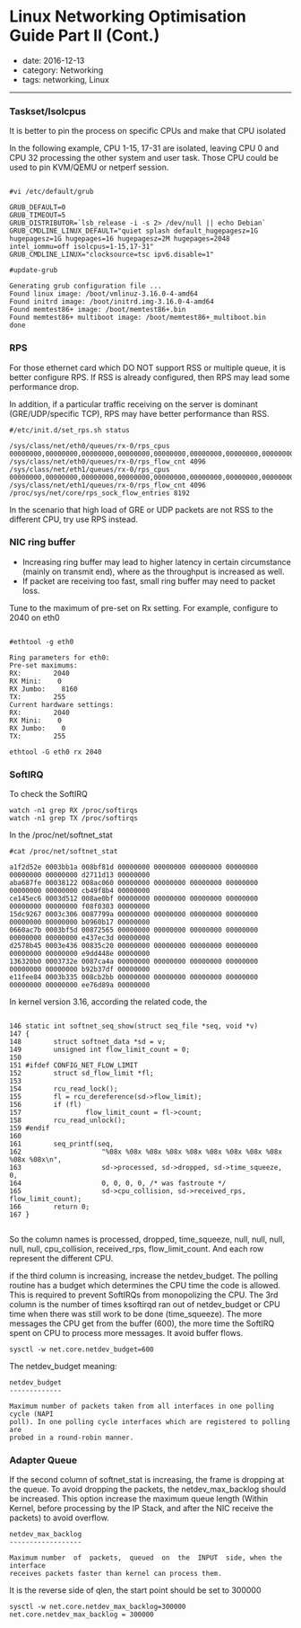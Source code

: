 # Linux Networking Optimisation Guide Part II (Cont.)

- date: 2016-12-13
- category: Networking
- tags: networking, Linux

----------------

### Taskset/Isolcpus

It is better to pin the process on specific CPUs and make that CPU isolated

In the following example, CPU 1-15, 17-31 are isolated, leaving CPU 0 and CPU 32 processing the other system and user task. Those CPU could be used to pin KVM/QEMU or netperf session.

```

#vi /etc/default/grub

GRUB_DEFAULT=0
GRUB_TIMEOUT=5
GRUB_DISTRIBUTOR=`lsb_release -i -s 2> /dev/null || echo Debian`
GRUB_CMDLINE_LINUX_DEFAULT="quiet splash default_hugepagesz=1G hugepagesz=1G hugepages=16 hugepagesz=2M hugepages=2048 intel_iommu=off isolcpus=1-15,17-31"
GRUB_CMDLINE_LINUX="clocksource=tsc ipv6.disable=1"

#update-grub

Generating grub configuration file ...
Found linux image: /boot/vmlinuz-3.16.0-4-amd64
Found initrd image: /boot/initrd.img-3.16.0-4-amd64
Found memtest86+ image: /boot/memtest86+.bin
Found memtest86+ multiboot image: /boot/memtest86+_multiboot.bin
done
```

### RPS

For those ethernet card which DO NOT support RSS or multiple queue, it is better configure RPS. If RSS is already configured, then RPS may lead some performance drop.

In addition, if a particular traffic receiving on the server is dominant (GRE/UDP/specific TCP), RPS may have better performance than RSS.

```
#/etc/init.d/set_rps.sh status

/sys/class/net/eth0/queues/rx-0/rps_cpus 00000000,00000000,00000000,00000000,00000000,00000000,00000000,00000000,00000000,00000000,00000000,00000000,00000000,00000000,00000000,000000ff
/sys/class/net/eth0/queues/rx-0/rps_flow_cnt 4096
/sys/class/net/eth1/queues/rx-0/rps_cpus 00000000,00000000,00000000,00000000,00000000,00000000,00000000,00000000,00000000,00000000,00000000,00000000,00000000,00000000,00000000,000000ff
/sys/class/net/eth1/queues/rx-0/rps_flow_cnt 4096
/proc/sys/net/core/rps_sock_flow_entries 8192

```

In the scenario that high load of GRE or UDP packets are not RSS to the different CPU, try use RPS instead. 

### NIC ring buffer


* Increasing ring buffer may lead to higher latency in certain circumstance (mainly on transmit end), where as the throughput is increased as well.
* If packet are receiving too fast, small ring buffer may need to packet loss.

Tune to the maximum of pre-set on Rx setting. For example, configure to 2040 on eth0

```

#ethtool -g eth0

Ring parameters for eth0:
Pre-set maximums:
RX:        2040
RX Mini:    0
RX Jumbo:    8160
TX:        255
Current hardware settings:
RX:        2040
RX Mini:    0
RX Jumbo:    0
TX:        255
```

```
ethtool -G eth0 rx 2040
```

### SoftIRQ 

To check the SoftIRQ

```
watch -n1 grep RX /proc/softirqs
watch -n1 grep TX /proc/softirqs
```

In the /proc/net/softnet_stat

```
#cat /proc/net/softnet_stat

a1f2d52e 0003bb1a 008bf81d 00000000 00000000 00000000 00000000 00000000 00000000 d2711d13 00000000
aba687fe 00038122 008ac060 00000000 00000000 00000000 00000000 00000000 00000000 cb49f8b4 00000000
ce145ec6 0003d512 008ae0bf 00000000 00000000 00000000 00000000 00000000 00000000 f08f0303 00000000
15dc9267 0003c306 0087799a 00000000 00000000 00000000 00000000 00000000 00000000 b0960b17 00000000
0660ac7b 0003bf5d 00872565 00000000 00000000 00000000 00000000 00000000 00000000 e437ec3d 00000000
d2578b45 0003e436 00835c20 00000000 00000000 00000000 00000000 00000000 00000000 e9dd448e 00000000
136320b0 0003732e 0087ca4a 00000000 00000000 00000000 00000000 00000000 00000000 b92b37df 00000000
e11fee84 0003b335 008cb2bb 00000000 00000000 00000000 00000000 00000000 00000000 ee76d89a 00000000
```

In kernel version 3.16, according the related code, the  

```

146 static int softnet_seq_show(struct seq_file *seq, void *v)
147 {
148        struct softnet_data *sd = v;
149        unsigned int flow_limit_count = 0;
150
151 #ifdef CONFIG_NET_FLOW_LIMIT
152        struct sd_flow_limit *fl;
153
154        rcu_read_lock();
155        fl = rcu_dereference(sd->flow_limit);
156        if (fl)
157                flow_limit_count = fl->count;
158        rcu_read_unlock();
159 #endif
160
161        seq_printf(seq,
162                    "%08x %08x %08x %08x %08x %08x %08x %08x %08x %08x %08x\n",
163                    sd->processed, sd->dropped, sd->time_squeeze, 0,
164                    0, 0, 0, 0, /* was fastroute */
165                    sd->cpu_collision, sd->received_rps, flow_limit_count);
166        return 0;
167 }


```

So the column names is processed, dropped, time_squeeze, null, null, null, null, null, cpu_collision, received_rps, flow_limit_count. And each row represent the different CPU.

if the third column is increasing, increase the netdev_budget. The polling routine has a budget which determines the CPU time the code is allowed. This is required to prevent SoftIRQs from monopolizing the CPU. The 3rd column is the number of times ksoftirqd ran out of netdev_budget or CPU time when there was still work to be done (time_squeeze). The more messages the CPU get from the buffer (600), the more time the SoftIRQ spent on CPU to process more messages. It avoid buffer flows. 

```
sysctl -w net.core.netdev_budget=600
```

The netdev_budget meaning:

```
netdev_budget
-------------

Maximum number of packets taken from all interfaces in one polling cycle (NAPI
poll). In one polling cycle interfaces which are registered to polling are
probed in a round-robin manner.
```

### Adapter Queue

If the second column of softnet_stat is increasing, the frame is dropping at the queue. To avoid dropping the packets, the netdev_max_backlog should be increased. This option increase the maximum queue length (Within Kernel, before processing by the IP Stack, and after the NIC receive the packets) to avoid overflow.

```
netdev_max_backlog
------------------

Maximum number  of  packets,  queued  on  the  INPUT  side, when the interface
receives packets faster than kernel can process them.
```

It is the reverse side of qlen, the start point should be set to 300000

```
sysctl -w net.core.netdev_max_backlog=300000
net.core.netdev_max_backlog = 300000
```


